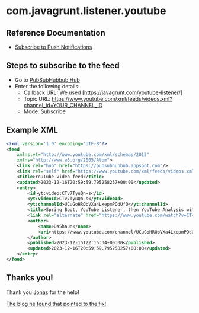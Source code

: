 # com.javagrunt.listener.youtube

## Reference Documentation

- [Subscribe to Push Notifications](https://developers.google.com/youtube/v3/guides/push_notifications)

## Steps to subscribe to the feed

- Go to [PubSubHubbub Hub](https://pubsubhubbub.appspot.com/subscribe)
- Enter the following details:
  - Callback URL: We used [https://javagrunt.com/youtube-listener/]
  - Topic URL: https://www.youtube.com/xml/feeds/videos.xml?channel_id=YOUR_CHANNEL_ID
  - Mode: Subscribe

## Example XML

```xml
<?xml version='1.0' encoding='UTF-8'?>
<feed
	xmlns:yt="http://www.youtube.com/xml/schemas/2015"
	xmlns="http://www.w3.org/2005/Atom">
	<link rel="hub" href="https://pubsubhubbub.appspot.com"/>
	<link rel="self" href="https://www.youtube.com/xml/feeds/videos.xml?channel_id=UCuGoHRQbVXa4LxepmPOdUfQ"/>
	<title>YouTube video feed</title>
	<updated>2023-12-16T20:59:59.795258257+00:00</updated>
	<entry>
		<id>yt:video:CTv7TyuQn-s</id>
		<yt:videoId>CTv7TyuQn-s</yt:videoId>
		<yt:channelId>UCuGoHRQbVXa4LxepmPOdUfQ</yt:channelId>
		<title>Spring Boot, YouTube Listener, then YouTube Analysis with Spring AI</title>
		<link rel="alternate" href="https://www.youtube.com/watch?v=CTv7TyuQn-s"/>
		<author>
			<name>DaShaun</name>
			<uri>https://www.youtube.com/channel/UCuGoHRQbVXa4LxepmPOdUfQ</uri>
		</author>
		<published>2023-12-15T22:15:34+00:00</published>
		<updated>2023-12-16T20:59:59.795258257+00:00</updated>
	</entry>
</feed>
``` 

## Thanks you!

Thank you [Jonas](https://github.com/Bjoggis-Studios) for the help!

[The blog he found that pointed to the fix!](https://kevincox.ca/2021/12/16/youtube-websub/#wrong-topic-url)